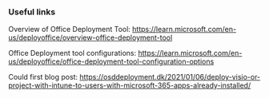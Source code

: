 ### **Useful links**

Overview of Office Deployment Tool: https://learn.microsoft.com/en-us/deployoffice/overview-office-deployment-tool

Office Deployment tool configurations: https://learn.microsoft.com/en-us/deployoffice/office-deployment-tool-configuration-options

Could first blog post: https://osddeployment.dk/2021/01/06/deploy-visio-or-project-with-intune-to-users-with-microsoft-365-apps-already-installed/